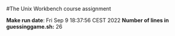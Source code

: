 
#The Unix Workbench course assignment

**Make run date**: Fri Sep  9 18:37:56 CEST 2022
**Number of lines in guessinggame.sh:** 26


